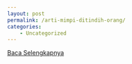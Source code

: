 ```yaml
---
layout: post
permalink: /arti-mimpi-ditindih-orang/
categories:
    - Uncategorized
---
```


[Baca Selengkapnya](/01)
